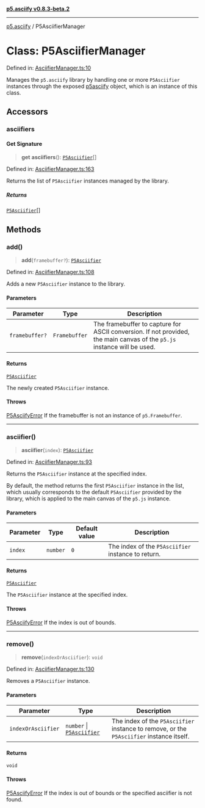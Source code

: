 [**p5.asciify v0.8.3-beta.2**](../README.md)

***

[p5.asciify](../README.md) / P5AsciifierManager

# Class: P5AsciifierManager

Defined in: [AsciifierManager.ts:10](https://github.com/humanbydefinition/p5.asciify/blob/6d72ea658c8d5e1472926d21bdf01b6d105bb13a/src/lib/AsciifierManager.ts#L10)

Manages the `p5.asciify` library by handling one or more `P5Asciifier` instances through the exposed [p5asciify](../variables/p5asciify.md) object, which is an instance of this class.

## Accessors

### asciifiers

#### Get Signature

> **get** **asciifiers**(): [`P5Asciifier`](P5Asciifier.md)[]

Defined in: [AsciifierManager.ts:163](https://github.com/humanbydefinition/p5.asciify/blob/6d72ea658c8d5e1472926d21bdf01b6d105bb13a/src/lib/AsciifierManager.ts#L163)

Returns the list of `P5Asciifier` instances managed by the library.

##### Returns

[`P5Asciifier`](P5Asciifier.md)[]

## Methods

### add()

> **add**(`framebuffer?`): [`P5Asciifier`](P5Asciifier.md)

Defined in: [AsciifierManager.ts:108](https://github.com/humanbydefinition/p5.asciify/blob/6d72ea658c8d5e1472926d21bdf01b6d105bb13a/src/lib/AsciifierManager.ts#L108)

Adds a new `P5Asciifier` instance to the library.

#### Parameters

| Parameter | Type | Description |
| ------ | ------ | ------ |
| `framebuffer?` | `Framebuffer` | The framebuffer to capture for ASCII conversion. If not provided, the main canvas of the `p5.js` instance will be used. |

#### Returns

[`P5Asciifier`](P5Asciifier.md)

The newly created `P5Asciifier` instance.

#### Throws

[P5AsciifyError](P5AsciifyError.md) If the framebuffer is not an instance of `p5.Framebuffer`.

***

### asciifier()

> **asciifier**(`index`): [`P5Asciifier`](P5Asciifier.md)

Defined in: [AsciifierManager.ts:93](https://github.com/humanbydefinition/p5.asciify/blob/6d72ea658c8d5e1472926d21bdf01b6d105bb13a/src/lib/AsciifierManager.ts#L93)

Returns the `P5Asciifier` instance at the specified index.

By default, the method returns the first `P5Asciifier` instance in the list, 
which usually corresponds to the default `P5Asciifier` provided by the library, which is applied to the main canvas of the `p5.js` instance.

#### Parameters

| Parameter | Type | Default value | Description |
| ------ | ------ | ------ | ------ |
| `index` | `number` | `0` | The index of the `P5Asciifier` instance to return. |

#### Returns

[`P5Asciifier`](P5Asciifier.md)

The `P5Asciifier` instance at the specified index.

#### Throws

[P5AsciifyError](P5AsciifyError.md) If the index is out of bounds.

***

### remove()

> **remove**(`indexOrAsciifier`): `void`

Defined in: [AsciifierManager.ts:130](https://github.com/humanbydefinition/p5.asciify/blob/6d72ea658c8d5e1472926d21bdf01b6d105bb13a/src/lib/AsciifierManager.ts#L130)

Removes a `P5Asciifier` instance.

#### Parameters

| Parameter | Type | Description |
| ------ | ------ | ------ |
| `indexOrAsciifier` | `number` \| [`P5Asciifier`](P5Asciifier.md) | The index of the `P5Asciifier` instance to remove, or the `P5Asciifier` instance itself. |

#### Returns

`void`

#### Throws

[P5AsciifyError](P5AsciifyError.md) If the index is out of bounds or the specified asciifier is not found.
